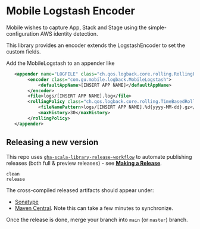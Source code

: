 # Mobile Logstash Encoder

Mobile wishes to capture App, Stack and Stage using the simple-configuration AWS identity detection.

This library provides an encoder extends the LogstashEncoder to set the custom fields.

Add the MobileLogstash to an appender like

```xml
   <appender name="LOGFILE" class="ch.qos.logback.core.rolling.RollingFileAppender">    
        <encoder class="com.gu.mobile.logback.MobileLogstash">
            <defaultAppName>[INSERT APP NAME]</defaultAppName>
        </encoder>
        <file>logs/[INSERT APP NAME].log</file>
        <rollingPolicy class="ch.qos.logback.core.rolling.TimeBasedRollingPolicy">
            <fileNamePattern>logs/[INSERT APP NAME].%d{yyyy-MM-dd}.gz</fileNamePattern>
            <maxHistory>30</maxHistory>
        </rollingPolicy>
   </appender>
```
## Releasing a new version

This repo uses [`gha-scala-library-release-workflow`](https://github.com/guardian/gha-scala-library-release-workflow)
to automate publishing releases (both full & preview releases) - see
[**Making a Release**](https://github.com/guardian/gha-scala-library-release-workflow/blob/main/docs/making-a-release.md).
```shell
clean
release
```

The cross-compiled released artifacts should appear under:

- [Sonatype](https://oss.sonatype.org/#nexus-search;gav~com.gu~~~~)
- [Maven Central](https://repo1.maven.org/maven2/com/gu/). Note this can take a few minutes to synchronize.

Once the release is done, merge your branch into `main` (or `master`) branch.